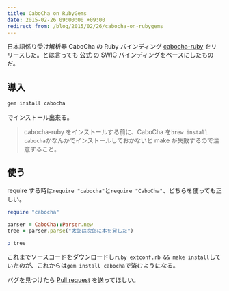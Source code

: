 ```yaml
---
title: CaboCha on RubyGems
date: 2015-02-26 09:00:00 +09:00
redirect_from: /blog/2015/02/26/cabocha-on-rubygems
---
```


日本語係り受け解析器 CaboCha の Ruby バインディング [cabocha-ruby](https://github.com/uetchy/cabocha-ruby) をリリースした。とは言っても [公式](https://code.google.com/p/cabocha/) の SWIG バインディングをベースにしたものだ。

## 導入

```bash
gem install cabocha
```

でインストール出来る。

> cabocha-ruby をインストールする前に、CaboCha を`brew install cabocha`かなんかでインストールしておかないと make が失敗するので注意すること。

## 使う

require する時は`require "cabocha"`と`require "CaboCha"`、どちらを使っても正しい。

```ruby
require "cabocha"

parser = CaboCha::Parser.new
tree = parser.parse("太郎は次郎に本を貸した")

p tree
```

これまでソースコードをダウンロードし`ruby extconf.rb && make install`していたのが、これからは`gem install cabocha`で済むようになる。

バグを見つけたら [Pull request](https://github.com/uetchy/cabocha-ruby/pulls) を送ってほしい。
